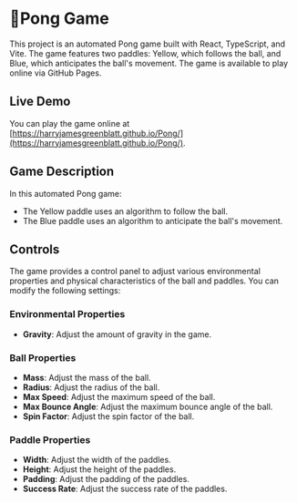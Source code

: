 # 🏓Pong Game

This project is an automated Pong game built with React, TypeScript, and Vite. The game features two paddles: Yellow, which follows the ball, and Blue, which anticipates the ball's movement. The game is available to play online via GitHub Pages.

## Live Demo

You can play the game online at [https://harryjamesgreenblatt.github.io/Pong/](https://harryjamesgreenblatt.github.io/Pong/).

## Game Description

In this automated Pong game:
- The Yellow paddle uses an algorithm to follow the ball.
- The Blue paddle uses an algorithm to anticipate the ball's movement.

## Controls

The game provides a control panel to adjust various environmental properties and physical characteristics of the ball and paddles. You can modify the following settings:

### Environmental Properties
- **Gravity**: Adjust the amount of gravity in the game.

### Ball Properties
- **Mass**: Adjust the mass of the ball.
- **Radius**: Adjust the radius of the ball.
- **Max Speed**: Adjust the maximum speed of the ball.
- **Max Bounce Angle**: Adjust the maximum bounce angle of the ball.
- **Spin Factor**: Adjust the spin factor of the ball.

### Paddle Properties
- **Width**: Adjust the width of the paddles.
- **Height**: Adjust the height of the paddles.
- **Padding**: Adjust the padding of the paddles.
- **Success Rate**: Adjust the success rate of the paddles.
